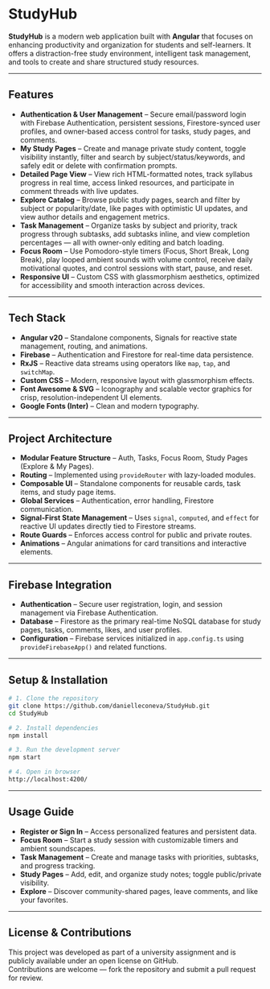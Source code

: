 # **StudyHub**

**StudyHub** is a modern web application built with **Angular** that focuses on enhancing productivity and organization for students and self-learners. It offers a distraction-free study environment, intelligent task management, and tools to create and share structured study resources.  

---

## **Features**

- **Authentication & User Management** – Secure email/password login with Firebase Authentication, persistent sessions, Firestore-synced user profiles, and owner-based access control for tasks, study pages, and comments.  
- **My Study Pages** – Create and manage private study content, toggle visibility instantly, filter and search by subject/status/keywords, and safely edit or delete with confirmation prompts.  
- **Detailed Page View** – View rich HTML-formatted notes, track syllabus progress in real time, access linked resources, and participate in comment threads with live updates.  
- **Explore Catalog** – Browse public study pages, search and filter by subject or popularity/date, like pages with optimistic UI updates, and view author details and engagement metrics.  
- **Task Management** – Organize tasks by subject and priority, track progress through subtasks, add subtasks inline, and view completion percentages — all with owner-only editing and batch loading.  
- **Focus Room** – Use Pomodoro-style timers (Focus, Short Break, Long Break), play looped ambient sounds with volume control, receive daily motivational quotes, and control sessions with start, pause, and reset.  
- **Responsive UI** – Custom CSS with glassmorphism aesthetics, optimized for accessibility and smooth interaction across devices.  

---

## **Tech Stack**
- **Angular v20** – Standalone components, Signals for reactive state management, routing, and animations.  
- **Firebase** – Authentication and Firestore for real-time data persistence.  
- **RxJS** – Reactive data streams using operators like `map`, `tap`, and `switchMap`.  
- **Custom CSS** – Modern, responsive layout with glassmorphism effects.  
- **Font Awesome & SVG** – Iconography and scalable vector graphics for crisp, resolution-independent UI elements.  
- **Google Fonts (Inter)** – Clean and modern typography.  

---

## **Project Architecture**
- **Modular Feature Structure** – Auth, Tasks, Focus Room, Study Pages (Explore & My Pages).  
- **Routing** – Implemented using `provideRouter` with lazy-loaded modules.  
- **Composable UI** – Standalone components for reusable cards, task items, and study page items.  
- **Global Services** – Authentication, error handling, Firestore communication.  
- **Signal-First State Management** – Uses `signal`, `computed`, and `effect` for reactive UI updates directly tied to Firestore streams.  
- **Route Guards** – Enforces access control for public and private routes.  
- **Animations** – Angular animations for card transitions and interactive elements.  

---

## **Firebase Integration**
- **Authentication** – Secure user registration, login, and session management via Firebase Authentication.  
- **Database** – Firestore as the primary real-time NoSQL database for study pages, tasks, comments, likes, and user profiles.  
- **Configuration** – Firebase services initialized in `app.config.ts` using `provideFirebaseApp()` and related functions.  

---

## **Setup & Installation**
```bash
# 1. Clone the repository
git clone https://github.com/danielleconeva/StudyHub.git
cd StudyHub

# 2. Install dependencies
npm install

# 3. Run the development server
npm start

# 4. Open in browser
http://localhost:4200/
```

---

## **Usage Guide**
- **Register or Sign In** – Access personalized features and persistent data.  
- **Focus Room** – Start a study session with customizable timers and ambient soundscapes.  
- **Task Management** – Create and manage tasks with priorities, subtasks, and progress tracking.  
- **Study Pages** – Add, edit, and organize study notes; toggle public/private visibility.  
- **Explore** – Discover community-shared pages, leave comments, and like your favorites.  

---

## **License & Contributions**
This project was developed as part of a university assignment and is publicly available under an open license on GitHub.  
Contributions are welcome — fork the repository and submit a pull request for review.  

